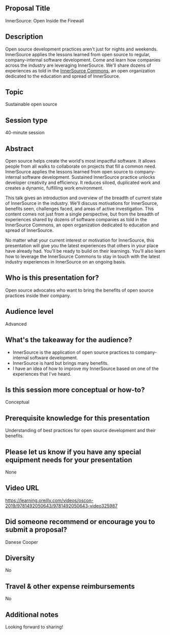 ## Proposal Title
InnerSource: Open Inside the Firewall

## Description
Open source development practices aren't just for nights and weekends.
InnerSource applies the lessons learned from open source to regular, company-internal software development.
Come and learn how companies across the industry are leveraging InnerSource.
We'll share dozens of experiences as told in the [InnerSource Commons](https://innersourcecommons.org/), an open organization dedicated to the education and spread of InnerSource.

## Topic
Sustainable open source

## Session type
40-minute session

## Abstract
Open source helps create the world's most impactful software.
It allows people from all walks to collaborate on projects that fill a common need.
InnerSource applies the lessons learned from open source to company-internal software development.
Sustained InnerSource practice unlocks developer creativity and efficiency.
It reduces siloed, duplicated work and creates a dynamic, fulfilling work environment.

This talk gives an introduction and overview of the breadth of current state of InnerSource in the industry.
We'll discuss motivations for InnerSource, benefits seen, challenges faced, and areas of active investigation.
This content comes not just from a single perspective,
but from the breadth of experiences shared by dozens of software companies as told in the InnerSource Commons,
an open organization dedicated to education and spread of InnerSource.

No matter what your current interest or motivation for InnerSource, this presentation will give you the latest experiences that others in your place have already had.
You'll be ready to build on their learnings.
You'll also learn how to leverage the InnerSource Commons to stay in touch with the latest industry experiences in InnerSource on an ongoing basis.

## Who is this presentation for?
Open source advocates who want to bring the benefits of open source practices inside their company.

## Audience level
Advanced

## What's the takeaway for the audience?
* InnerSource is the application of open source practices to company-internal software development.
* InnerSource is hard but brings many benefits.
* I have an idea of how to improve my InnerSource based on one of the experiences that I've heard.

## Is this session more conceptual or how-to?
Conceptual

## Prerequisite knowledge for this presentation
Understanding of best practices for open source development and their benefits.

## Please let us know if you have any special equipment needs for your presentation
None

## Video URL
https://learning.oreilly.com/videos/oscon-2019/9781492050643/9781492050643-video325987

## Did someone recommend or encourage you to submit a proposal?
Danese Cooper

## Diversity
No

## Travel & other expense reimbursements
No

## Additional notes
Looking forward to sharing!
